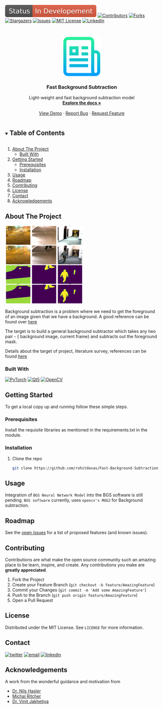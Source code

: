 <!-- PROJECT SHIELDS -->
<!--
*** I'm using markdown "reference style" links for readability.
*** Reference links are enclosed in brackets [ ] instead of parentheses ( ).
*** See the bottom of this document for the declaration of the reference variables
*** for contributors-url, forks-url, etc. This is an optional, concise syntax you may use.
*** https://www.markdownguide.org/basic-syntax/#reference-style-links
-->
[![Status][developement-shield]][developement-shiled-url]
[![Contributors][contributors-shield]][contributors-url]
[![Forks][forks-shield]][forks-url]
[![Stargazers][stars-shield]][stars-url]
[![Issues][issues-shield]][issues-url]
[![MIT License][license-shield]][license-url]
[![LinkedIn][linkedin-shield]][linkedin-url]


<!-- PROJECT LOGO -->
<br />
<p align="center">
  <a href="https://github.com/rohitdavas/fast-background-subtraction">
    <img src="images/logo.png" alt="Logo">
  </a>

  <h3 align="center">Fast Background Subtraction</h3>

  <p align="center">
    Light-weight and fast background subtraction model 
    <br />
    <a href="https://rohitdavas.github.io/projects/Fast-Background-Subtraction.html"><strong>Explore the docs »</strong></a>
    <br />
    <br />
    <a href="https://github.com/rohitdavas/fast-background-subtraction">View Demo</a>
    ·
    <a href="https://github.com/rohitdavas/fast-background-subtraction/issues">Report Bug</a>
    ·
    <a href="https://github.com/rohitdavas/fast-background-subtraction/issues">Request Feature</a>
  </p>
</p>


<!-- TABLE OF CONTENTS -->
<details open="open">
  <summary><h2 style="display: inline-block">Table of Contents</h2></summary>
  <ol>
    <li>
      <a href="#about-the-project">About The Project</a>
      <ul>
        <li><a href="#built-with">Built With</a></li>
      </ul>
    </li>
    <li>
      <a href="#getting-started">Getting Started</a>
      <ul>
        <li><a href="#prerequisites">Prerequisites</a></li>
        <li><a href="#installation">Installation</a></li>
      </ul>
    </li>
    <li><a href="#usage">Usage</a></li>
    <li><a href="#roadmap">Roadmap</a></li>
    <li><a href="#contributing">Contributing</a></li>
    <li><a href="#license">License</a></li>
    <li><a href="#contact">Contact</a></li>
    <li><a href="#acknowledgements">Acknowledgements</a></li>
  </ol>
</details>



<!-- ABOUT THE PROJECT -->
## About The Project
<a href="https://github.com/rohitdavas/fast-background-subtraction">
    <img src="images/project_logo.png" alt="proejct image" width="256" height="256">
</a>

Background subtraction is a problem where we need to get the foreground of an image given that we have a background. 
A good reference can be found over [here](https://sites.google.com/site/backgroundsubtraction/Home?authuser=0)

The target is to build a general background subtractor which takes any two pair - { background image, current frame} and 
subtracts out the foreground mask.

Details about the target of project, literature survey, references can be found [here](https://sites.google.com/site/backgroundsubtraction/Home?authuser=0)

### Built With
[![PyTorch][pytorch-shield]][pytorch-shield-url] [![Qt5][qt-shield]][qt-shield-url] [![OpenCV][opencv-shield]][opencv-shield-url]

<!-- GETTING STARTED -->
## Getting Started

To get a local copy up and running follow these simple steps.

### Prerequisites
Install the requisite libraries as mentioned in the requirements.txt in the module.

### Installation

1. Clone the repo
   ```sh
   git clone https://github.com/rohitdavas/Fast-Background-Subtraction.git
   ```



<!-- USAGE EXAMPLES -->
## Usage
Integration of `BGS Neural Network Model` into the BGS software is still pending. `BGS software` currently, uses
`opencv's MOG2` for Background subtraction. 

<!-- ROADMAP -->
## Roadmap

See the [open issues](https://github.com/rohitdavas/Fast-Background-Subtraction/issues) for a list of proposed features (and known issues).



<!-- CONTRIBUTING -->
## Contributing

Contributions are what make the open source community such an amazing place to be learn, inspire, and create. Any contributions you make are **greatly appreciated**.

1. Fork the Project
2. Create your Feature Branch (`git checkout -b feature/AmazingFeature`)
3. Commit your Changes (`git commit -m 'Add some AmazingFeature'`)
4. Push to the Branch (`git push origin feature/AmazingFeature`)
5. Open a Pull Request



<!-- LICENSE -->
## License

Distributed under the MIT License. See `LICENSE` for more information.



<!-- CONTACT -->
## Contact
[![twitter][twitter-shield]][twitter-shield-url]
[![email][email-shield]][email-shield-url]
[![linkedin][linkedin-shield]][linkedin-url]

<!-- ACKNOWLEDGEMENTS -->
## Acknowledgements
A work from the wonderful guidance and motivation from 
* [Dr. Nils Hasler](https://www.linkedin.com/in/nils-hasler-91734a12/)
* [Michal Ritcher](https://www.linkedin.com/in/michal-richter-595661154/)
* [Dr. Vinit Jakhetiya](https://www.linkedin.com/in/vinit-jakhetiya-ph-d-b2450a80/?originalSubdomain=in)


<!-- MARKDOWN LINKS & IMAGES -->
<!-- https://www.markdownguide.org/basic-syntax/#reference-style-links -->

[contributors-shield]: https://img.shields.io/github/contributors/rohitdavas/fast-background-subtraction.svg?style=for-the-badge
[contributors-url]: https://github.com/rohitdavas/fast-background-subtraction/graphs/contributors

[forks-shield]: https://img.shields.io/github/forks/rohitdavas/fast-background-subtraction.svg?style=for-the-badge
[forks-url]: https://github.com/rohitdavas/fast-background-subtraction/network/members

[stars-shield]: https://img.shields.io/github/stars/rohitdavas/fast-background-subtraction.svg?style=for-the-badge
[stars-url]: https://github.com/rohitdavas/fast-background-subtraction/stargazers

[issues-shield]: https://img.shields.io/github/issues/rohitdavas/fast-background-subtraction.svg?style=for-the-badge
[issues-url]: https://github.com/rohitdavas/fast-background-subtraction/issues

[license-shield]: https://img.shields.io/github/license/rohitdavas/fast-background-subtraction.svg?style=for-the-badge
[license-url]: https://github.com/rohitdavas/repo/blob/master/LICENSE

[linkedin-shield]: https://img.shields.io/badge/-LinkedIn-black.svg?style=for-the-badge&logo=linkedin&colorB=555
[linkedin-url]: https://linkedin.com/in/rohit-davas

[developement-shield]:images/Under_Developement.svg
[developement-shiled-url]:https://github.com/rohitdavas/fast-background-subtraction

[pytorch-shield]:https://img.shields.io/static/v1?label=PyTorch&message=1.7.1&color=red
[pytorch-shield-url]:https://pytorch.org/

[qt-shield]:https://img.shields.io/static/v1?label=qt&message=5&color=green
[qt-shield-url]:https://www.qt.io/

[opencv-shield]: https://img.shields.io/static/v1?label=openCV&message=4.5.1&color=blue
[opencv-shield-url]:https://opencv.org

[twitter-shield]:https://img.shields.io/static/v1?label=Twitter&message=rohitdavas&color=blue
[twitter-shield-url]:https://twitter.com/rohitdavas

[email-shield]:https://img.shields.io/static/v1?label=email&message=rohitdavas.git@gmail.com&color=blueviolet
[email-shield-url]:https://rohitdavas.github.io/ 
